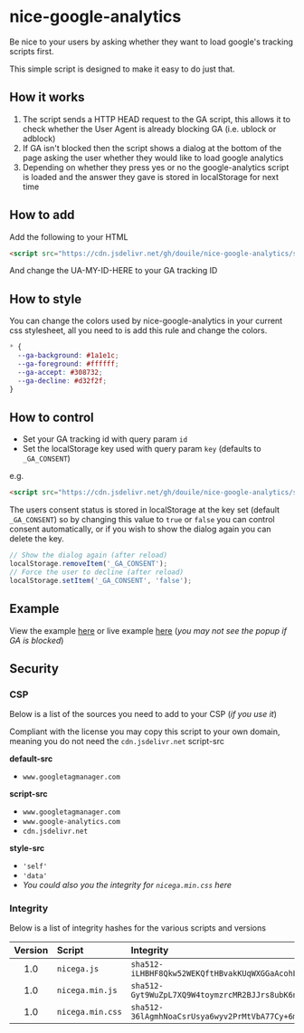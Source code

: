 # nice-google-analytics
Be nice to your users by asking whether they want to load google's tracking scripts first.

This simple script is designed to make it easy to do just that.

## How it works

1. The script sends a HTTP HEAD request to the GA script, this allows it to check whether the User Agent is already blocking GA (i.e. ublock or adblock)
2. If GA isn't blocked then the script shows a dialog at the bottom of the page asking the user whether they would like to load google analytics
3. Depending on whether they press yes or no the google-analytics script is loaded and the answer they gave is stored in localStorage for next time

## How to add
Add the following to your HTML
```html
<script src="https://cdn.jsdelivr.net/gh/douile/nice-google-analytics/src/nicega.min.js?id=UA-MY-ID-HERE" async="" defer=""></script>
```
And change the UA-MY-ID-HERE to your GA tracking ID

## How to style
You can change the colors used by nice-google-analytics in your current css stylesheet, all you need to is add this rule and change the colors.
```css
* {
  --ga-background: #1a1e1c;
  --ga-foreground: #ffffff;
  --ga-accept: #308732;
  --ga-decline: #d32f2f;
}
```

## How to control
- Set your GA tracking id with query param `id`
- Set the localStorage key used with query param `key` (defaults to `_GA_CONSENT`)

e.g.
```html
<script src="https://cdn.jsdelivr.net/gh/douile/nice-google-analytics/src/nicega.min.js?id=UA-MY-ID-HERE&key=HAS_GA_CONSENT" async="" defer=""></script>
```

The users consent status is stored in localStorage at the key set (default `_GA_CONSENT`) so by changing this value to `true` or `false` you can control consent automatically, or if you wish to show the dialog again you can delete the key.
```javascript
// Show the dialog again (after reload)
localStorage.removeItem('_GA_CONSENT');
// Force the user to decline (after reload)
localStorage.setItem('_GA_CONSENT', 'false');
```

## Example
View the example [here](example.html) or live example [here](https://douile.github.io/nice-google-analytics/example.html) (_you may not see the popup if GA is blocked_)

## Security
### CSP
Below is a list of the sources you need to add to your CSP (_if you use it_)

Compliant with the license you may copy this script to your own domain, meaning you do not need the `cdn.jsdelivr.net` script-src

**default-src**
- `www.googletagmanager.com`

**script-src**
- `www.googletagmanager.com`
- `www.google-analytics.com`
- `cdn.jsdelivr.net`

**style-src**
- `'self'`
- `'data'`
- _You could also you the integrity for `nicega.min.css` here_

### Integrity
Below is a list of integrity hashes for the various scripts and versions

| Version | Script | Integrity | URL |
| :-----: | :----- | :-------- | :-- |
| 1.0     | `nicega.js` | `sha512-iLHBHF8Qkw52WEKQftHBvakKUqWXGGaAcohLDehDJsqJPjOilV3jH7cdzD4RvCg0cJclkKy2sQ8toU3aPdcWdg=` | `https://cdn.jsdelivr.net/gh/douile/nice-google-analytics@1.0/src/nicega.js`
| 1.0     | `nicega.min.js` | `sha512-Gyt9WuZpL7XQ9W4toymzrcMR2BJJrs8ubK6n4NxvGFak4GvGSrrtfigK3ddt0e4E3WK87ySnKhHKoZxLSgpwcQ==` | `https://cdn.jsdelivr.net/gh/douile/nice-google-analytics@1.0/src/nicega.min.js`
| 1.0     | `nicega.min.css` | `sha512-36lAgmhNoaCsrUsya6wyv2PrMtVbA77Cy+6mOWyLCq6orMAr6kSVPM6N18ZPD/p+17saP9kVVjFlMhkd0c0Jyw==` | `https://cdn.jsdelivr.net/gh/douile/nice-google-analytics@1.0/src/nicega.min.css`
